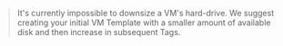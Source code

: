 > It's currently impossible to downsize a VM's hard-drive. We suggest creating your initial VM Template with a smaller amount of available disk and then increase in subsequent Tags.
